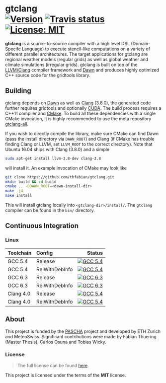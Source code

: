 gtclang <br/> <a target="_blank" href="http://semver.org">![Version][Version.Badge]</a> <a target="_blank" href="https://travis-ci.org/thfabian/dawn">![Travis status][TravisCI.Badge]</a> <a target="_blank" href="https://opensource.org/licenses/MIT">![License: MIT][MIT.License]</a>
===========

**gtclang** is a source-to-source compiler with a high level DSL (Domain-Specifc Language) to execute stencil-like computations on a variety of different parallel architectures. The target applications for gtclang are regional weather models (regular grids) as well as global weather and climate simulations (irregular grids). gtclang is built on top of the [LLVM/Clang](https://clang.llvm.org/) compiler framework and [Dawn](https://github.com/MeteoSwiss-APN/dawn) and produces highly optimized C++ source code for the gridtools library.

## Building

gtclang depends on [Dawn](https://github.com/MeteoSwiss-APN/dawn) as well as [Clang](https://clang.llvm.org/) (3.8.0), the generated code further requires gridtools and optionally [CUDA](https://developer.nvidia.com/cuda-downloads). The build process requires a C++11 compiler and [CMake](https://cmake.org/). To build all these dependencies with a single CMake invocation, it is highly recommended to use the meta repository [gtclang-all](https://github.com/MeteoSwiss-APN/gtclang-all).


If you wish to directly compile the library, make sure CMake can find Dawn (pass the install directory via ``DAWN_ROOT``) and Clang (if CMake has trouble finding Clang or LLVM, set ``LLVM_ROOT`` to the correct directory). Note that Ubuntu 16.04 ships with Clang (3.8.0) and a simple

```bash
sudo apt-get install llvm-3.8-dev clang-3.8
```

will install it. An example invocation of CMake may look like

```bash
git clone https://github.com/thfabian/gtclang.git
mkdir build && cd build
cmake .. -DDAWN_ROOT=<dawn-install-dir>
make -j4
make install
```

This will install gtclang locally into `<gtclang-dir>/install/`. The `gtclang` compiler can be found in the `bin/` directory.

## Continuous Integration

### Linux

|  Toolchain   | Config         |                                                     Status                                                          |
|:-------------|:---------------|--------------------------------------------------------------------------------------------------------------------:|
| GCC 5.4      | Release        |  <a target="_blank" href="https://travis-ci.org/thfabian/gtclang">![GCC 5.4][GCC_54_Release.Badge]</a>          |
| GCC 5.4      | RelWithDebInfo |  <a target="_blank" href="https://travis-ci.org/thfabian/gtclang">![GCC 5.4][GCC_54_RelWithDebInfo.Badge]</a>   |
| GCC 6.3      | Release        |  <a target="_blank" href="https://travis-ci.org/thfabian/gtclang">![GCC 6.3][GCC_63_Release.Badge]</a>          |
| GCC 6.3      | RelWithDebInfo |  <a target="_blank" href="https://travis-ci.org/thfabian/gtclang">![GCC 6.3][GCC_63_RelWithDebInfo.Badge]</a>   |
| Clang 4.0    | Release        |  <a target="_blank" href="https://travis-ci.org/thfabian/gtclang">![GCC 5.4][Clang_40_Release.Badge]</a>        |
| Clang 4.0    | RelWithDebInfo |  <a target="_blank" href="https://travis-ci.org/thfabian/gtclang">![GCC 5.4][Clang_40_RelWithDebInfo.Badge]</a> |

## About

This project is funded by the [PASCHA](http://www.pasc-ch.org/projects/2017-2020/pascha) project and developed by ETH Zurich and MeteoSwiss.
Significant contributions were made by Fabian Thuering (Master Thesis), Carlos Osuna and Tobias Wicky. 

### License

> The full license can be found [here](https://opensource.org/licenses/MIT).

This project is licensed under the terms of the **MIT** license.

<!-- Links -->
[TravisCI]: https://travis-ci.org/thfabian/gtclang
[TravisCI.Badge]: https://travis-ci.org/thfabian/gtclang.svg?branch=master
[Documentation.Badge]: https://img.shields.io/badge/documentation-link-blue.svg
[MIT.License]: https://img.shields.io/badge/License-MIT-blue.svg
[Version.Badge]: https://badge.fury.io/gh/thfabian%2Fgtclang.svg
[GCC_54_Release.Badge]: https://travis-matrix-badges.herokuapp.com/repos/thfabian/gtclang/branches/master/3
[GCC_54_RelWithDebInfo.Badge]: https://travis-matrix-badges.herokuapp.com/repos/thfabian/gtclang/branches/master/4
[GCC_63_Release.Badge]: https://travis-matrix-badges.herokuapp.com/repos/thfabian/gtclang/branches/master/5
[GCC_63_RelWithDebInfo.Badge]: https://travis-matrix-badges.herokuapp.com/repos/thfabian/gtclang/branches/master/6
[Clang_40_Release.Badge]: https://travis-matrix-badges.herokuapp.com/repos/thfabian/gtclang/branches/master/7
[Clang_40_RelWithDebInfo.Badge]: https://travis-matrix-badges.herokuapp.com/repos/thfabian/gtclang/branches/master/8